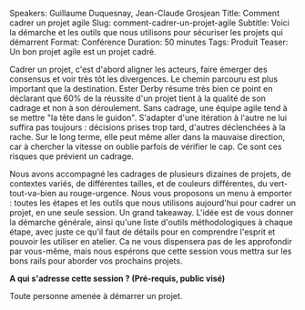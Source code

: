Speakers: Guillaume Duquesnay, Jean-Claude Grosjean
Title: Comment cadrer un projet agile
Slug: comment-cadrer-un-projet-agile
Subtitle: Voici la démarche et les outils que nous utilisons pour sécuriser les projets qui démarrent
Format: Conférence
Duration: 50 minutes
Tags: Produit
Teaser: Un bon projet agile est un projet cadré.

Cadrer un projet, c'est d'abord aligner les acteurs, faire émerger des consensus et voir très tôt les divergences. Le chemin parcouru est plus important que la destination. Ester Derby résume très bien ce point en déclarant que 60% de la réussite d'un projet tient à la qualité de son cadrage et non à son déroulement. 
Sans cadrage, une équipe agile tend à se mettre "la tête dans le guidon". S'adapter d'une itération à l'autre ne lui suffira pas toujours : décisions prises trop tard, d'autres déclenchées à la rache. Sur le long terme, elle peut même aller dans la mauvaise direction, car à chercher la vitesse on oublie parfois de vérifier le cap. Ce sont ces risques que prévient un cadrage.

Nous avons accompagné les cadrages de plusieurs dizaines de projets, de contextes variés, de différentes tailles, et de couleurs différentes, du vert-tout-va-bien au rouge-urgence. 
Nous vous proposons un menu à emporter : toutes les étapes et les outils que nous utilisons aujourd'hui pour cadrer un projet, en une seule session. Un grand takeaway. L'idée est de vous donner la démarche générale, ainsi qu'une liste d'outils méthodologiques à chaque étape, avec juste ce qu'il faut de détails pour en comprendre l'esprit et pouvoir les utiliser en atelier. 
Ca ne vous dispensera pas de les approfondir par vous-même, mais nous espérons que cette session vous mettra sur les bons rails pour aborder vos prochains projets.

**A qui s'adresse cette session ? (Pré-requis, public visé)**

Toute personne amenée à démarrer un projet.


